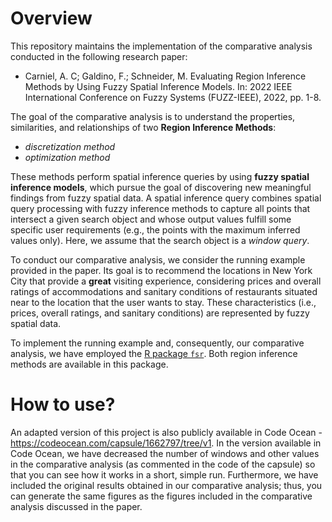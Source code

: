 # Overview 

This repository maintains the implementation of the comparative analysis conducted in the following research paper:

- Carniel, A. C; Galdino, F.; Schneider, M. Evaluating Region Inference Methods by Using Fuzzy Spatial Inference Models. In: 2022 IEEE International Conference on Fuzzy Systems (FUZZ-IEEE), 2022, pp. 1-8.

The goal of the comparative analysis is to understand the properties, similarities, and relationships of two **Region Inference Methods**:
- _discretization method_
- _optimization method_

These methods perform spatial inference queries by using **fuzzy spatial inference models**, which pursue the goal of discovering new meaningful findings from fuzzy spatial data. A spatial inference query combines spatial query processing with fuzzy inference methods to capture all points that intersect a given search object and whose output values fulfill some specific user requirements (e.g., the points with the maximum inferred values only). Here, we assume that the search object is a _window query_.

To conduct our comparative analysis, we consider the running example provided in the paper. Its goal is to recommend the locations in New York City that provide a **great** visiting experience, considering prices and overall ratings of accommodations and sanitary conditions of restaurants situated near to the location that the user wants to stay. These characteristics (i.e., prices, overall ratings, and sanitary conditions) are represented by fuzzy spatial data.

To implement the running example and, consequently, our comparative analysis, we have employed the [R package `fsr`](https://cran.r-project.org/package=fsr). Both region inference methods are available in this package.

# How to use?

An adapted version of this project is also publicly available in Code Ocean - https://codeocean.com/capsule/1662797/tree/v1. In the version available in Code Ocean, we have decreased the number of windows and other values in the comparative analysis (as commented in the code of the capsule) so that you can see how it works in a short, simple run. Furthermore, we have included the original results obtained in our comparative analysis; thus, you can generate the same figures as the figures included in the comparative analysis discussed in the paper.
